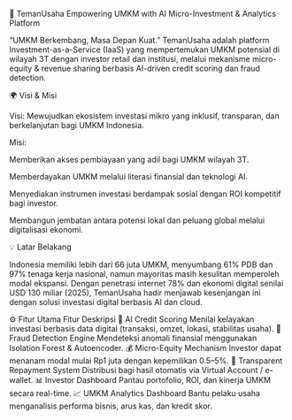 🏦 TemanUsaha
Empowering UMKM with AI Micro-Investment & Analytics Platform

“UMKM Berkembang, Masa Depan Kuat.”
TemanUsaha adalah platform Investment-as-a-Service (IaaS) yang mempertemukan UMKM potensial di wilayah 3T dengan investor retail dan institusi, melalui mekanisme micro-equity & revenue sharing berbasis AI-driven credit scoring dan fraud detection.

🌍 Visi & Misi

Visi:
Mewujudkan ekosistem investasi mikro yang inklusif, transparan, dan berkelanjutan bagi UMKM Indonesia.

Misi:

Memberikan akses pembiayaan yang adil bagi UMKM wilayah 3T.

Memberdayakan UMKM melalui literasi finansial dan teknologi AI.

Menyediakan instrumen investasi berdampak sosial dengan ROI kompetitif bagi investor.

Membangun jembatan antara potensi lokal dan peluang global melalui digitalisasi ekonomi.

💡 Latar Belakang

Indonesia memiliki lebih dari 66 juta UMKM, menyumbang 61% PDB dan 97% tenaga kerja nasional, namun mayoritas masih kesulitan memperoleh modal ekspansi.
Dengan penetrasi internet 78% dan ekonomi digital senilai USD 130 miliar (2025), TemanUsaha hadir menjawab kesenjangan ini dengan solusi investasi digital berbasis AI dan cloud.

⚙️ Fitur Utama
Fitur	Deskripsi
🤖 AI Credit Scoring	Menilai kelayakan investasi berbasis data digital (transaksi, omzet, lokasi, stabilitas usaha).
🧠 Fraud Detection Engine	Mendeteksi anomali finansial menggunakan Isolation Forest & Autoencoder.
💰 Micro-Equity Mechanism	Investor dapat menanam modal mulai Rp1 juta dengan kepemilikan 0.5–5%.
🔄 Transparent Repayment System	Distribusi bagi hasil otomatis via Virtual Account / e-wallet.
📊 Investor Dashboard	Pantau portofolio, ROI, dan kinerja UMKM secara real-time.
📈 UMKM Analytics Dashboard	Bantu pelaku usaha menganalisis performa bisnis, arus kas, dan kredit skor.
